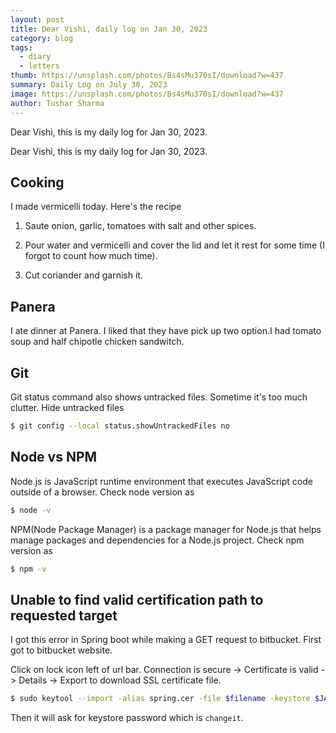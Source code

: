 ```yaml
---
layout: post
title: Dear Vishi, daily log on Jan 30, 2023
category: blog
tags:
  - diary
  - letters
thumb: https://unsplash.com/photos/Bs4sMu370sI/download?w=437
summary: Daily Log on July 30, 2023
image: https://unsplash.com/photos/Bs4sMu370sI/download?w=437
author: Tushar Sharma
---
```


Dear Vishi, this is my daily log for Jan 30, 2023.<!-- truncate_here -->

Dear Vishi, this is my daily log for Jan 30, 2023.

## Cooking

I made vermicelli today. Here's the recipe 

1. Saute onion, garlic, tomatoes with salt and other spices.

2. Pour water and vermicelli and cover the lid and let it rest for some time (I forgot to count how much time).

3. Cut coriander and garnish it.

## Panera

I ate dinner at Panera. I liked that they have pick up two option.I had tomato soup and half chipotle chicken sandwitch.


## Git 

Git status command also shows untracked files. Sometime it's too much clutter. Hide untracked files 

```bash
$ git config --local status.showUntrackedFiles no
```

## Node vs NPM 

Node.js is JavaScript runtime environment that executes JavaScript code outside of a browser. Check node version as

```bash
$ node -v
```
NPM(Node Package Manager) is a package manager for Node.js that helps manage packages and dependencies for a Node.js project. Check npm version as

```bash
$ npm -v
```

## Unable to find valid certification path to requested target

I got this error in Spring boot while making a GET request to bitbucket. First got to bitbucket website.

Click on lock icon left of url bar. Connection is secure -> Certificate is valid -> Details -> Export to download SSL certificate file.

```bash
$ sudo keytool --import -alias spring.cer -file $filename -keystore $JAVA_HOME/lib/security/cacerts
```

Then it will ask for keystore password which is `changeit`.
